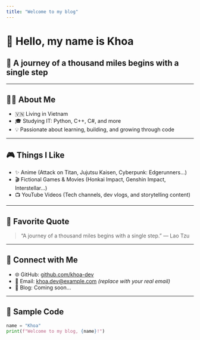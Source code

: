 ```yaml
---
title: "Welcome to my blog"
---
```


# 👋 Hello, my name is Khoa

## 🌱 A journey of a thousand miles begins with a single step

---

## 🧑‍💻 About Me

- 🇻🇳 Living in Vietnam  
- 🎓 Studying IT: Python, C++, C#, and more  
- 💡 Passionate about learning, building, and growing through code  

---

## 🎮 Things I Like

- ✨ Anime (Attack on Titan, Jujutsu Kaisen, Cyberpunk: Edgerunners...)  
- 🎬 Fictional Games & Movies (Honkai Impact, Genshin Impact, Interstellar...)  
- 📺 YouTube Videos (Tech channels, dev vlogs, and storytelling content)  

---

## 🧪 Favorite Quote

> “A journey of a thousand miles begins with a single step.” — Lao Tzu

---

## 💬 Connect with Me

- 🌐 GitHub: [github.com/khoa-dev](https://github.com/khoa-dev)  
- 📧 Email: khoa.dev@example.com *(replace with your real email)*  
- 📝 Blog: Coming soon...

---

## 🔧 Sample Code

```python
name = "Khoa"
print(f"Welcome to my blog, {name}!")
